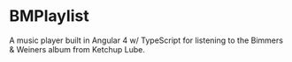 # BMPlaylist
A music player built in Angular 4 w/ TypeScript for listening to the Bimmers &amp; Weiners album from Ketchup Lube.
